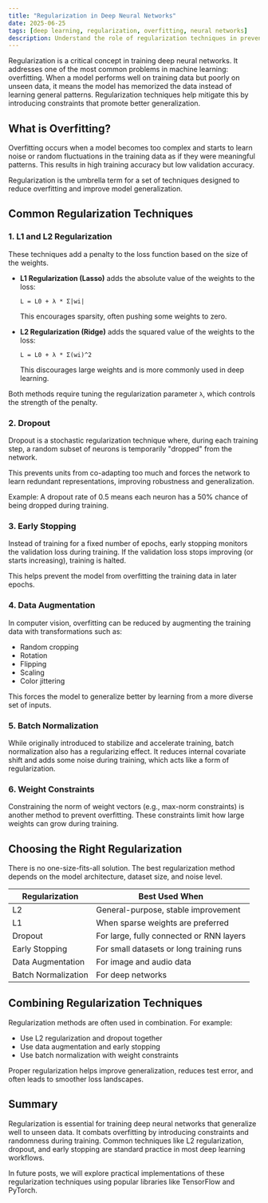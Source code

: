```yaml
---
title: "Regularization in Deep Neural Networks"
date: 2025-06-25
tags: [deep learning, regularization, overfitting, neural networks]
description: Understand the role of regularization techniques in preventing overfitting and improving generalization in deep neural networks.
---
```


Regularization is a critical concept in training deep neural networks. It addresses one of the most common problems in machine learning: overfitting. When a model performs well on training data but poorly on unseen data, it means the model has memorized the data instead of learning general patterns. Regularization techniques help mitigate this by introducing constraints that promote better generalization.

## What is Overfitting?

Overfitting occurs when a model becomes too complex and starts to learn noise or random fluctuations in the training data as if they were meaningful patterns. This results in high training accuracy but low validation accuracy.

Regularization is the umbrella term for a set of techniques designed to reduce overfitting and improve model generalization.

## Common Regularization Techniques

### 1. L1 and L2 Regularization

These techniques add a penalty to the loss function based on the size of the weights.

- **L1 Regularization (Lasso)** adds the absolute value of the weights to the loss:

  `L = L0 + λ * Σ|wi|`

  This encourages sparsity, often pushing some weights to zero.

- **L2 Regularization (Ridge)** adds the squared value of the weights to the loss:

  `L = L0 + λ * Σ(wi)^2`

  This discourages large weights and is more commonly used in deep learning.

Both methods require tuning the regularization parameter `λ`, which controls the strength of the penalty.

### 2. Dropout

Dropout is a stochastic regularization technique where, during each training step, a random subset of neurons is temporarily "dropped" from the network.

This prevents units from co-adapting too much and forces the network to learn redundant representations, improving robustness and generalization.

Example: A dropout rate of 0.5 means each neuron has a 50% chance of being dropped during training.

### 3. Early Stopping

Instead of training for a fixed number of epochs, early stopping monitors the validation loss during training. If the validation loss stops improving (or starts increasing), training is halted.

This helps prevent the model from overfitting the training data in later epochs.

### 4. Data Augmentation

In computer vision, overfitting can be reduced by augmenting the training data with transformations such as:

- Random cropping
- Rotation
- Flipping
- Scaling
- Color jittering

This forces the model to generalize better by learning from a more diverse set of inputs.

### 5. Batch Normalization

While originally introduced to stabilize and accelerate training, batch normalization also has a regularizing effect. It reduces internal covariate shift and adds some noise during training, which acts like a form of regularization.

### 6. Weight Constraints

Constraining the norm of weight vectors (e.g., max-norm constraints) is another method to prevent overfitting. These constraints limit how large weights can grow during training.

## Choosing the Right Regularization

There is no one-size-fits-all solution. The best regularization method depends on the model architecture, dataset size, and noise level.

| Regularization     | Best Used When                          |
|--------------------|------------------------------------------|
| L2                 | General-purpose, stable improvement      |
| L1                 | When sparse weights are preferred        |
| Dropout            | For large, fully connected or RNN layers |
| Early Stopping     | For small datasets or long training runs |
| Data Augmentation  | For image and audio data                 |
| Batch Normalization| For deep networks                        |

## Combining Regularization Techniques

Regularization methods are often used in combination. For example:

- Use L2 regularization and dropout together
- Use data augmentation and early stopping
- Use batch normalization with weight constraints

Proper regularization helps improve generalization, reduces test error, and often leads to smoother loss landscapes.

## Summary

Regularization is essential for training deep neural networks that generalize well to unseen data. It combats overfitting by introducing constraints and randomness during training. Common techniques like L2 regularization, dropout, and early stopping are standard practice in most deep learning workflows.

In future posts, we will explore practical implementations of these regularization techniques using popular libraries like TensorFlow and PyTorch.
